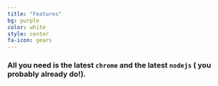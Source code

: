 ```yaml
---
title: "Features"
bg: purple
color: white
style: center
fa-icon: gears
---
```


### All you need is the latest `chrome` and the latest `nodejs` ( you probably already do!). 

